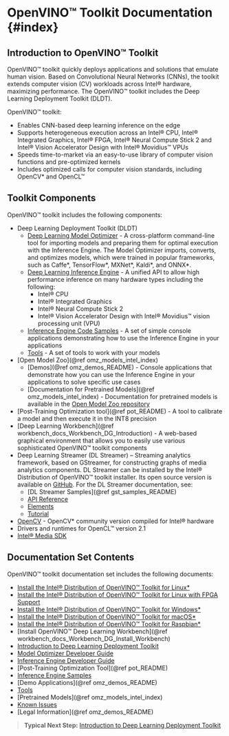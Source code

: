 # OpenVINO™ Toolkit Documentation {#index}

## Introduction to OpenVINO™ Toolkit

OpenVINO™ toolkit quickly deploys applications and solutions that emulate human vision. Based on Convolutional Neural Networks (CNNs), the toolkit extends computer vision (CV) workloads across Intel® hardware, maximizing performance. The OpenVINO™ toolkit includes the Deep Learning Deployment Toolkit (DLDT).

OpenVINO™ toolkit:

- Enables CNN-based deep learning inference on the edge
- Supports heterogeneous execution across an Intel® CPU, Intel® Integrated Graphics, Intel® FPGA,  Intel® Neural Compute Stick 2 and Intel® Vision Accelerator Design with Intel® Movidius™ VPUs
- Speeds time-to-market via an easy-to-use library of computer vision functions and pre-optimized kernels
- Includes optimized calls for computer vision standards, including OpenCV\* and OpenCL™

## Toolkit Components 

OpenVINO™ toolkit includes the following components:

- Deep Learning Deployment Toolkit (DLDT)
    - [Deep Learning Model Optimizer](MO_DG/Deep_Learning_Model_Optimizer_DevGuide.md) - A cross-platform command-line tool for importing models and
    preparing them for optimal execution with the Inference Engine. The Model Optimizer imports, converts, and optimizes models, which were trained in popular frameworks, such as Caffe*,
    TensorFlow*, MXNet*, Kaldi*, and ONNX*.
    - [Deep Learning Inference Engine](IE_DG/inference_engine_intro.md) - A unified API to allow high performance inference on many hardware types
    including the following:  
        - Intel® CPU
        - Intel® Integrated Graphics
        - Intel® Neural Compute Stick 2 
        - Intel® Vision Accelerator Design with Intel® Movidius™ vision processing unit (VPU)
    - [Inference Engine Code Samples](IE_DG/Samples_Overview.md) - A set of simple console applications demonstrating how to use the Inference Engine in your applications
    - [Tools](IE_DG/Tools_Overview.md) - A set of tools to work with your models
- [Open Model Zoo](@ref omz_models_intel_index)     
    - [Demos](@ref omz_demos_README) - Console applications that demonstrate how you can use the Inference Engine in your applications to solve specific use cases
    - [Documentation for Pretrained Models](@ref omz_models_intel_index) - Documentation for pretrained models is available in the [Open Model Zoo repository](https://github.com/opencv/open_model_zoo)
- [Post-Training Optimization tool](@ref pot_README) - A tool to calibrate a model and then execute it in the INT8 precision
- [Deep Learning Workbench](@ref workbench_docs_Workbench_DG_Introduction) -  A web-based graphical environment that allows you to easily use various sophisticated OpenVINO™ toolkit components
- Deep Learning Streamer (DL Streamer) – Streaming analytics framework, based on GStreamer, for constructing graphs of media analytics components. DL Streamer can be installed by the Intel® Distribution of OpenVINO™ toolkit installer. Its open source version is available on [GitHub](https://github.com/opencv/gst-video-analytics). For the DL Streamer documentation, see:
    - [DL Streamer Samples](@ref gst_samples_README)
    - [API Reference](https://opencv.github.io/gst-video-analytics/)
    - [Elements](https://github.com/opencv/gst-video-analytics/wiki/Elements)
    - [Tutorial](https://github.com/opencv/gst-video-analytics/wiki/DL%20Streamer%20Tutorial)
- [OpenCV](https://docs.opencv.org/master/) - OpenCV* community version compiled for Intel® hardware
- Drivers and runtimes for OpenCL™ version 2.1
- [Intel® Media SDK](https://software.intel.com/en-us/media-sdk)

## Documentation Set Contents

OpenVINO™ toolkit documentation set includes the following documents:

- [Install the Intel® Distribution of OpenVINO™ Toolkit for Linux*](install_guides/installing-openvino-linux.md)
- [Install the Intel® Distribution of OpenVINO™ Toolkit for Linux with FPGA Support](install_guides/installing-openvino-linux-fpga.md)
- [Install the Intel® Distribution of OpenVINO™ Toolkit for Windows*](install_guides/installing-openvino-windows.md)
- [Install the Intel® Distribution of OpenVINO™ Toolkit for macOS*](install_guides/installing-openvino-macos.md)
- [Install the Intel® Distribution of OpenVINO™ Toolkit for Raspbian*](install_guides/installing-openvino-raspbian.md)
- [Install OpenVINO™ Deep Learning Workbench](@ref workbench_docs_Workbench_DG_Install_Workbench)
- [Introduction to Deep Learning Deployment Toolkit](IE_DG/Introduction.md)
- [Model Optimizer Developer Guide](MO_DG/Deep_Learning_Model_Optimizer_DevGuide.md)
- [Inference Engine Developer Guide](IE_DG/Deep_Learning_Inference_Engine_DevGuide.md)
- [Post-Training Optimization Tool](@ref pot_README)
- [Inference Engine Samples](IE_DG/Samples_Overview.md)
- [Demo Applications](@ref omz_demos_README)
- [Tools](IE_DG/Tools_Overview.md)
- [Pretrained Models](@ref omz_models_intel_index)
- [Known Issues](IE_DG/Known_Issues_Limitations.md)
- [Legal Information](@ref omz_demos_README)

> **Typical Next Step:** [Introduction to Deep Learning Deployment Toolkit](IE_DG/Introduction.md)
